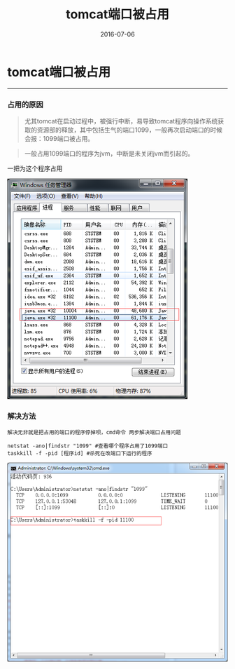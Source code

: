 ﻿---
layout: post
title: tomcat端口被占用 
date: 2016-07-06 
tags: java填坑    
---


# tomcat端口被占用


---

### 占用的原因

> 尤其tomcat在启动过程中，被强行中断，易导致tomcat程序向操作系统获取的资源部的释放，其中包括生气的端口1099，一般再次启动端口的时候会报：1099端口被占用。

> 一般占用1099端口的程序为jvm，中断是未关闭jvm而引起的。

一把为这个程序占用

![](/images/posts/tomcat/task.png)

### 解决方法

    解决无非就是把占用的端口的程序停掉呗，cmd命令 两步解决端口占用问题
	
```
netstat -ano|findstr "1099" #查看哪个程序占用了1099端口
taskkill -f -pid [程序id] #杀死在改端口下运行的程序
```

![](/images/posts/tomcat/taskkill.png)




